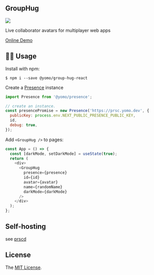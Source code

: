 ## GroupHug

![](https://badgen.net/npm/v/@yomo/group-hug-react)

Live collaborator avatars for multiplayer web apps

[Online Demo](https://allegrocloud.io/preview/clewfjysp0008osvwuina6qnf)

## 🥷🏼 Usage

Install with npm:

```
$ npm i --save @yomo/group-hug-react
```

Create a [Presence](https://github.com/yomorun/presencejs) instance

```js
import Presence from '@yomo/presence';

// create an instance.
const presencePromise = new Presence('https://prsc.yomo.dev', {
  publicKey: process.env.NEXT_PUBLIC_PRESENCE_PUBLIC_KEY,
  id,
  debug: true,
});
```

Add `<GroupHug />` to pages:

```js
const App = () => {
  const [darkMode, setDarkMode] = useState(true);
  return (
    <div>
      <GroupHug
        presence={presence}
        id={id}
        avatar={avatar}
        name={randomName}
        darkMode={darkMode}
      />
    </div>
  );
};
```

## Self-hosting

see [prscd](https://github.com/yomorun/presencejs/tree/main/prscd#readme)

## License

The [MIT License](./LICENSE).
